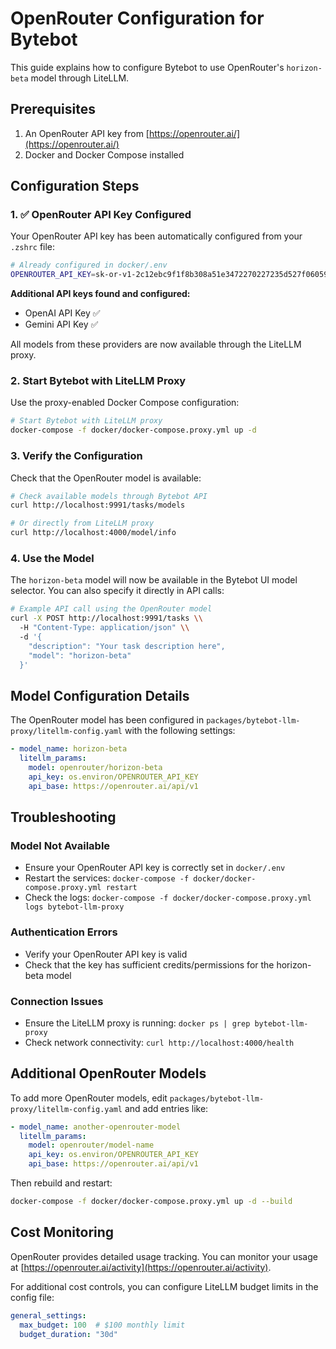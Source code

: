 # OpenRouter Configuration for Bytebot

This guide explains how to configure Bytebot to use OpenRouter's `horizon-beta` model through LiteLLM.

## Prerequisites

1. An OpenRouter API key from [https://openrouter.ai/](https://openrouter.ai/)
2. Docker and Docker Compose installed

## Configuration Steps

### 1. ✅ OpenRouter API Key Configured

Your OpenRouter API key has been automatically configured from your `.zshrc` file:

```bash
# Already configured in docker/.env
OPENROUTER_API_KEY=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
```

**Additional API keys found and configured:**
- OpenAI API Key ✅
- Gemini API Key ✅

All models from these providers are now available through the LiteLLM proxy.

### 2. Start Bytebot with LiteLLM Proxy

Use the proxy-enabled Docker Compose configuration:

```bash
# Start Bytebot with LiteLLM proxy
docker-compose -f docker/docker-compose.proxy.yml up -d
```

### 3. Verify the Configuration

Check that the OpenRouter model is available:

```bash
# Check available models through Bytebot API
curl http://localhost:9991/tasks/models

# Or directly from LiteLLM proxy
curl http://localhost:4000/model/info
```

### 4. Use the Model

The `horizon-beta` model will now be available in the Bytebot UI model selector. You can also specify it directly in API calls:

```bash
# Example API call using the OpenRouter model
curl -X POST http://localhost:9991/tasks \\
  -H "Content-Type: application/json" \\
  -d '{
    "description": "Your task description here",
    "model": "horizon-beta"
  }'
```

## Model Configuration Details

The OpenRouter model has been configured in `packages/bytebot-llm-proxy/litellm-config.yaml` with the following settings:

```yaml
- model_name: horizon-beta
  litellm_params:
    model: openrouter/horizon-beta
    api_key: os.environ/OPENROUTER_API_KEY
    api_base: https://openrouter.ai/api/v1
```

## Troubleshooting

### Model Not Available
- Ensure your OpenRouter API key is correctly set in `docker/.env`
- Restart the services: `docker-compose -f docker/docker-compose.proxy.yml restart`
- Check the logs: `docker-compose -f docker/docker-compose.proxy.yml logs bytebot-llm-proxy`

### Authentication Errors
- Verify your OpenRouter API key is valid
- Check that the key has sufficient credits/permissions for the horizon-beta model

### Connection Issues
- Ensure the LiteLLM proxy is running: `docker ps | grep bytebot-llm-proxy`
- Check network connectivity: `curl http://localhost:4000/health`

## Additional OpenRouter Models

To add more OpenRouter models, edit `packages/bytebot-llm-proxy/litellm-config.yaml` and add entries like:

```yaml
- model_name: another-openrouter-model
  litellm_params:
    model: openrouter/model-name
    api_key: os.environ/OPENROUTER_API_KEY
    api_base: https://openrouter.ai/api/v1
```

Then rebuild and restart:

```bash
docker-compose -f docker/docker-compose.proxy.yml up -d --build
```

## Cost Monitoring

OpenRouter provides detailed usage tracking. You can monitor your usage at [https://openrouter.ai/activity](https://openrouter.ai/activity).

For additional cost controls, you can configure LiteLLM budget limits in the config file:

```yaml
general_settings:
  max_budget: 100  # $100 monthly limit
  budget_duration: "30d"
```